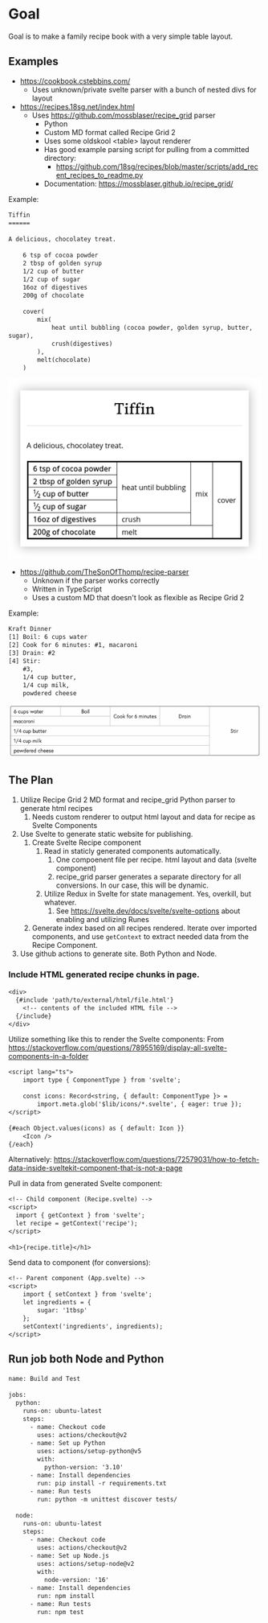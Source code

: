 # Goal
Goal is to make a family recipe book with a very simple table layout.

## Examples
 - https://cookbook.cstebbins.com/
   - Uses unknown/private svelte parser with a bunch of nested divs for layout
 - https://recipes.18sg.net/index.html
   - Uses https://github.com/mossblaser/recipe_grid parser
     - Python
     - Custom MD format called Recipe Grid 2
     - Uses some oldskool \<table\> layout renderer
     - Has good example parsing script for pulling from a committed directory:
       - https://github.com/18sg/recipes/blob/master/scripts/add_recent_recipes_to_readme.py
     - Documentation: https://mossblaser.github.io/recipe_grid/

Example:
```
Tiffin
======

A delicious, chocolatey treat.

    6 tsp of cocoa powder
    2 tbsp of golden syrup
    1/2 cup of butter
    1/2 cup of sugar
    16oz of digestives
    200g of chocolate
    
    cover(
        mix(
            heat until bubbling (cocoa powder, golden syrup, butter, sugar),
            crush(digestives)
        ),
        melt(chocolate)
    )
```
![Tiffin](https://github.com/mossblaser/recipe_grid/blob/main/docs/source/_static/tiffin_example.png)

 - https://github.com/TheSonOfThomp/recipe-parser
   - Unknown if the parser works correctly
   - Written in TypeScript
   - Uses a custom MD that doesn't look as flexible as Recipe Grid 2

Example:

```
Kraft Dinner
[1] Boil: 6 cups water
[2] Cook for 6 minutes: #1, macaroni
[3] Drain: #2
[4] Stir: 
    #3, 
    1/4 cup butter, 
    1/4 cup milk, 
    powdered cheese
```
![kd-example](https://github.com/TheSonOfThomp/recipe-parser/blob/master/kd-example.png)

## The Plan
  1. Utilize Recipe Grid 2 MD format and recipe_grid Python parser to generate html recipes
     1. Needs custom renderer to output html layout and data for recipe as Svelte Components
  1. Use Svelte to generate static website for publishing.
     1. Create Svelte Recipe component
        1. Read in staticly generated components automatically.
           1. One compoenent file per recipe. html layout and data (svelte component)
           1. recipe_grid parser generates a separate directory for all conversions. In our case, this will be dynamic.
        1. Utilize Redux in Svelte for state management. Yes, overkill, but whatever.
           1. See https://svelte.dev/docs/svelte/svelte-options about enabling and utilizing Runes
     1. Generate index based on all recipes rendered. Iterate over imported components, and use `getContext` to extract needed data from the Recipe Component.
  1. Use github actions to generate site. Both Python and Node.

### Include HTML generated recipe chunks in page.
```
<div>
  {#include 'path/to/external/html/file.html'}
    <!-- contents of the included HTML file -->
  {/include}
</div>
```

Utilize something like this to render the Svelte components:
From https://stackoverflow.com/questions/78955169/display-all-svelte-components-in-a-folder

```
<script lang="ts">
    import type { ComponentType } from 'svelte';

    const icons: Record<string, { default: ComponentType }> =
        import.meta.glob('$lib/icons/*.svelte', { eager: true });
</script>

{#each Object.values(icons) as { default: Icon }}
    <Icon />
{/each}
```

Alternatively: https://stackoverflow.com/questions/72579031/how-to-fetch-data-inside-sveltekit-component-that-is-not-a-page

Pull in data from generated Svelte component:
```
<!-- Child component (Recipe.svelte) -->
<script>
  import { getContext } from 'svelte';
  let recipe = getContext('recipe');
</script>

<h1>{recipe.title}</h1>
```

Send data to component (for conversions):
```
<!-- Parent component (App.svelte) -->
<script>
    import { setContext } from 'svelte';
    let ingredients = {
        sugar: '1tbsp'
    };
    setContext('ingredients', ingredients);
</script>
```

## Run job both Node and Python
```
name: Build and Test

jobs:
  python:
    runs-on: ubuntu-latest
    steps:
      - name: Checkout code
        uses: actions/checkout@v2
      - name: Set up Python
        uses: actions/setup-python@v5
        with:
          python-version: '3.10'
      - name: Install dependencies
        run: pip install -r requirements.txt
      - name: Run tests
        run: python -m unittest discover tests/

  node:
    runs-on: ubuntu-latest
    steps:
      - name: Checkout code
        uses: actions/checkout@v2
      - name: Set up Node.js
        uses: actions/setup-node@v2
        with:
          node-version: '16'
      - name: Install dependencies
        run: npm install
      - name: Run tests
        run: npm test
```
